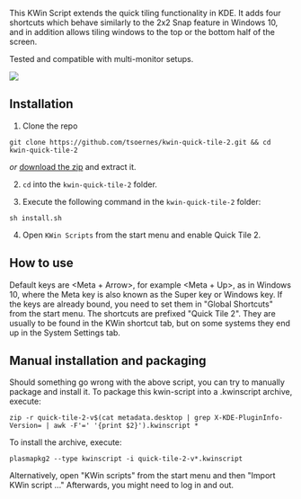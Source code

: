 This KWin Script extends the quick tiling functionality in KDE. It adds four shortcuts which behave similarly to the 2x2 Snap feature in Windows 10, 
and in addition allows tiling windows to the top or the bottom half of the screen.

Tested and compatible with multi-monitor setups.

![](https://i.imgur.com/dmE9add.png)
## Installation

1. Clone the repo
```
git clone https://github.com/tsoernes/kwin-quick-tile-2.git && cd kwin-quick-tile-2
```
_or_ [download the zip](https://github.com/tsoernes/kwin-quick-tile-2/releases) and extract it.

2. `cd` into the `kwin-quick-tile-2` folder.

3. Execute the following command in the `kwin-quick-tile-2` folder:
```
sh install.sh
```
4. Open `KWin Scripts` from the start menu and enable Quick Tile 2.
## How to use
Default keys are <Meta + Arrow>, for example <Meta + Up>, as in Windows 10, where the Meta key is also known as the Super key or Windows key.
If the keys are already bound, you need to set them in "Global Shortcuts" from the start menu. The shortcuts are prefixed "Quick Tile 2".
They are usually to be found in the KWin shortcut tab, but on some systems they end up in the System Settings tab.

## Manual installation and packaging

Should something go wrong with the above script, you can try to manually package and install it.
To package this kwin-script into a .kwinscript archive, execute:

```
zip -r quick-tile-2-v$(cat metadata.desktop | grep X-KDE-PluginInfo-Version= | awk -F'=' '{print $2}').kwinscript *
```

To install the archive, execute:
```
plasmapkg2 --type kwinscript -i quick-tile-2-v*.kwinscript
```
Alternatively, open "KWin scripts" from the start menu and then "Import KWin script ..."
Afterwards, you might need to log in and out.
